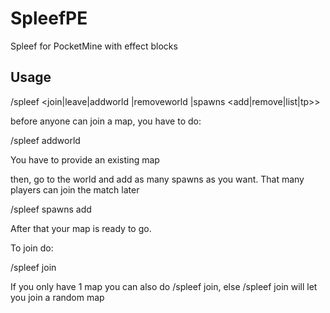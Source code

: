 # SpleefPE
Spleef for PocketMine with effect blocks

## Usage
/spleef <join|leave|addworld <name>|removeworld <name>|spawns <add|remove|list|tp>>

before anyone can join a map, you have to do:

/spleef addworld <worldname>

You have to provide an existing map

then, go to the world and add as many spawns as you want. That many players can join the match later

/spleef spawns add

After that your map is ready to go.

To join do:

/spleef join <mapname>

If you only have 1 map you can also do /spleef join, else /spleef join will let you join a random map
